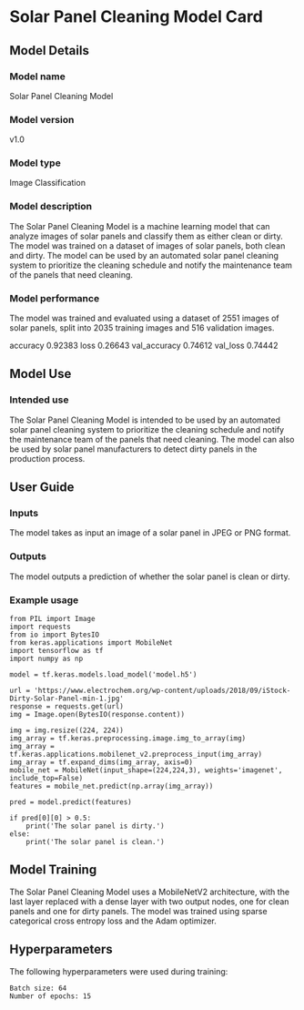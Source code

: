# Solar Panel Cleaning Model Card
## Model Details
### Model name

Solar Panel Cleaning Model
### Model version

v1.0
### Model type

Image Classification
### Model description

The Solar Panel Cleaning Model is a machine learning model that can analyze images of solar panels and classify them as either clean or dirty. The model was trained on a dataset of images of solar panels, both clean and dirty. The model can be used by an automated solar panel cleaning system to prioritize the cleaning schedule and notify the maintenance team of the panels that need cleaning.
### Model performance

The model was trained and evaluated using a dataset of 2551 images of solar panels, split into 2035 training images and 516 validation images. 

accuracy        0.92383
loss            0.26643
val_accuracy    0.74612
val_loss        0.74442

## Model Use
### Intended use

The Solar Panel Cleaning Model is intended to be used by an automated solar panel cleaning system to prioritize the cleaning schedule and notify the maintenance team of the panels that need cleaning. The model can also be used by solar panel manufacturers to detect dirty panels in the production process.
## User Guide
### Inputs

The model takes as input an image of a solar panel in JPEG or PNG format.
### Outputs

The model outputs a prediction of whether the solar panel is clean or dirty.

### Example usage
```
from PIL import Image
import requests
from io import BytesIO
from keras.applications import MobileNet
import tensorflow as tf
import numpy as np

model = tf.keras.models.load_model('model.h5')

url = 'https://www.electrochem.org/wp-content/uploads/2018/09/iStock-Dirty-Solar-Panel-min-1.jpg'
response = requests.get(url)
img = Image.open(BytesIO(response.content))

img = img.resize((224, 224))
img_array = tf.keras.preprocessing.image.img_to_array(img)
img_array = tf.keras.applications.mobilenet_v2.preprocess_input(img_array)
img_array = tf.expand_dims(img_array, axis=0)
mobile_net = MobileNet(input_shape=(224,224,3), weights='imagenet', include_top=False)
features = mobile_net.predict(np.array(img_array))

pred = model.predict(features)

if pred[0][0] > 0.5:
    print('The solar panel is dirty.')
else:
    print('The solar panel is clean.')
```
## Model Training

The Solar Panel Cleaning Model uses a MobileNetV2 architecture, with the last layer replaced with a dense layer with two output nodes, one for clean panels and one for dirty panels. The model was trained using sparse categorical cross entropy loss and the Adam optimizer.

## Hyperparameters

The following hyperparameters were used during training:

    Batch size: 64
    Number of epochs: 15